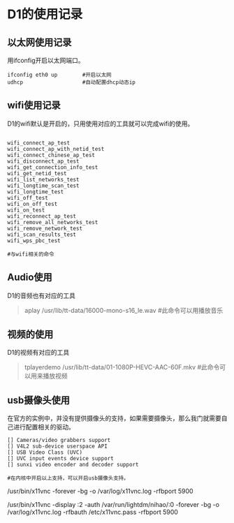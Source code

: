 # D1的使用记录
## 以太网使用记录  
用ifconfig开启以太网端口。


~~~
ifconfig eth0 up        #开启以太网
udhcp                   #自动配置dhcp动态ip
~~~

## wifi使用记录
D1的wifi默认是开启的，只用使用对应的工具就可以完成wifi的使用。  
~~~

wifi_connect_ap_test
wifi_connect_ap_with_netid_test
wifi_connect_chinese_ap_test
wifi_disconnect_ap_test
wifi_get_connection_info_test
wifi_get_netid_test
wifi_list_networks_test
wifi_longtime_scan_test
wifi_longtime_test
wifi_off_test
wifi_on_off_test
wifi_on_test
wifi_reconnect_ap_test
wifi_remove_all_networks_test
wifi_remove_network_test
wifi_scan_results_test
wifi_wps_pbc_test

#与wifi相关的命令
~~~

##  Audio使用
D1的音频也有对应的工具  

> aplay /usr/lib/tt-data/16000-mono-s16_le.wav #此命令可以用播放音乐  

## 视频的使用
D1的视频有对应的工具
> tplayerdemo /usr/lib/tt-data/01-1080P-HEVC-AAC-60F.mkv #此命令可以用来播放视频  

## usb摄像头使用
在官方的实例中，并没有提供摄像头的支持，如果需要摄像头，那么我门就需要自己进行配置相关的驱动。  
~~~
[] Cameras/video grabbers support
[] V4L2 sub-device userspace API
[] USB Video Class (UVC)
[] UVC input events device support
[] sunxi video encoder and decoder support

#在内核中开启以上支持，可以开启usb摄像头支持。
~~~


/usr/bin/x11vnc -forever -bg -o /var/log/x11vnc.log -rfbport 5900


/usr/bin/x11vnc -display :2 -auth /var/run/lightdm/nihao/:0 -forever -bg -o /var/log/x11vnc.log -rfbauth /etc/x11vnc.pass -rfbport 5900
